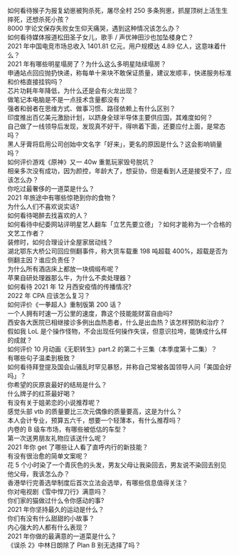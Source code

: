 如何看待猴子为报复幼崽被狗杀死，屠尽全村 250 多条狗崽，抓屋顶树上活生生摔死，还想杀死小孩？  
8000 字论文保存失败女生仰天痛哭，遇到这种情况该怎么办？  
如何看待媒体报道松田圣子女儿，歌手 / 声优神田沙也加坠楼身亡？  
2021 年中国电竞市场总收入 1401.81 亿元，用户规模达 4.89 亿人，这意味着什么？  
2021 年有哪些明星塌房了？为什么这么多明星陆续塌房？  
申通站点回应抛扔快递，称每单十来块不敢保证质量，建议发顺丰，快递服务标准和价格直接挂钩吗？  
芯片功耗年年降低，为什么还是会有火龙出现？  
做笔记本电脑是不是一点技术含量都没有？  
强者和弱者在思维方式、做事习惯、路径依赖上有什么区别？  
印度推出百亿美元激励计划，以跻身全球半导体主要供应国，其难度如何？  
自己做了一线领导后发现，发现真不好干，得哄着下面，还要应付上面，是常态吗？  
黑人牙膏将启用公司创始中文名字「好来」，更名的原因是什么？这会影响销量吗？  
如何评价游戏《原神》又一 40w 重氪玩家毁号脱坑？  
相亲多次没有成功，因为颜控，年龄大了，想妥协，但是看到人还是接受不了，应该怎么办？  
你吃过最奢侈的一道菜是什么？  
2021 年旅途中有哪些惊艳到你的食物？  
为什么人们不喜欢说实话?  
如何看待喝醉去找喜欢的人？  
如何看待中纪委网站评明星艺人翻车「立艺先要立德」？如何才能称为一个合格的文艺工作者？  
装修时，如何合理设计全屋家居动线？  
湖北鄂东大桥公司回应侧翻事件，称大货车载重 198 吨超载 400%，超载是否为侧翻主因？谁应负责任？  
为什么所有酒店床上都放一块绸缎布呢？  
苹果自研处理器那么牛，为什么不卖处理器？  
如何看待 2021 年 12 月西安疫情的传播情况?  
2022 年 CPA 应该怎么复习？  
如何评价《一拳超人》重制版第 200 话？  
一个人拥有时速一万公里的速度，靠这个技能能财富自由吗?  
西安各大医院已相继接诊多例出血热患者，什么是出血热？该怎样预防和治疗？  
假如我 LoL 是个操作怪物，不会出现任何操作失误，但意识拉垮，能铸成什么样的成就？  
如何评价 10 月动画《无职转生》part.2 的第二十三集（本季度第十二集）？  
有哪些句子温柔到极致？  
如何看待拜登提及国会山骚乱时罕见暴怒，并称自己常被各国领导人问「美国会好吗」？  
你希望的灰原哀最好的结局是什么？  
什么牌子的红茶最好喝？  
有没有关于姐弟恋的小说推荐呢？  
感觉头部 vtb 的质量要比三次元偶像的质量要高，这是为什么？  
本人会计专业，预算五六千，想要一个轻薄本，有什么推荐吗？  
内卷的 B 级车市场，有哪些被低估的车型？  
第一次送男朋友礼物应该送什么呢？  
2021 年你 get 了哪些让人看了直呼内行的新技能？  
有没有很治愈的简单文案呢？  
花 5 个小时染了一个青灰色的头发，男友父母让我染回去，男友说不染回去别见他父母，我该怎么办？  
香港举行完善选举制度后首次立法会选举，有哪些信息值得关注？  
你对电视剧《雪中悍刀行》满意吗？  
你们家的猫做过什么令你感动的事?  
2021 年你坚持最久的运动是什么？  
你们有没有什么甜甜的小故事？  
内心强大的人都有什么表现？  
2021 年你做的最满意的一道菜是什么？  
《误杀 2》中林日朗除了 Plan B 别无选择了吗？  
